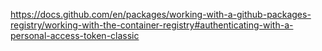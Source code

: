 https://docs.github.com/en/packages/working-with-a-github-packages-registry/working-with-the-container-registry#authenticating-with-a-personal-access-token-classic